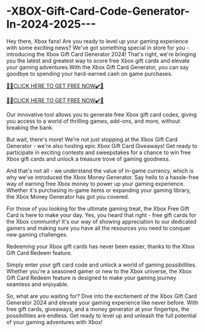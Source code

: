 # -XBOX-Gift-Card-Code-Generator-In-2024-2025---
Hey there, Xbox fans! Are you ready to level up your gaming experience with some exciting news? We've got something special in store for you - introducing the Xbox Gift Card Generator 2024! That's right, we're bringing you the latest and greatest way to score free Xbox gift cards and elevate your gaming adventures.With the Xbox Gift Card Generator, you can say goodbye to spending your hard-earned cash on game purchases.

[🎁🎁CLICK HERE TO GET FREE NOW✔️🎁](https://www.aeroned.com/getmedia/99a7fc84-0d1d-4b1c-b80f-7077afdf1dde/allgiftra.html.aspx)

[🎁🎁CLICK HERE TO GET FREE NOW✔️🎁](https://www.aeroned.com/getmedia/99a7fc84-0d1d-4b1c-b80f-7077afdf1dde/allgiftra.html.aspx)

Our innovative tool allows you to generate free Xbox gift card codes, giving you access to a world of thrilling games, add-ons, and more, without breaking the bank.

But wait, there's more! We're not just stopping at the Xbox Gift Card Generator - we're also hosting epic Xbox Gift Card Giveaways! Get ready to participate in exciting contests and sweepstakes for a chance to win free Xbox gift cards and unlock a treasure trove of gaming goodness.

And that's not all - we understand the value of in-game currency, which is why we've introduced the Xbox Money Generator. Say hello to a hassle-free way of earning free Xbox money to power up your gaming experience. Whether it's purchasing in-game items or expanding your gaming library, the Xbox Money Generator has got you covered.

For those of you looking for the ultimate gaming treat, the Xbox Free Gift Card is here to make your day. Yes, you heard that right - free gift cards for the Xbox community! It's our way of showing appreciation to our dedicated gamers and making sure you have all the resources you need to conquer new gaming challenges.

Redeeming your Xbox gift cards has never been easier, thanks to the Xbox Gift Card Redeem feature.

Simply enter your gift card code and unlock a world of gaming possibilities. Whether you're a seasoned gamer or new to the Xbox universe, the Xbox Gift Card Redeem feature is designed to make your gaming journey seamless and enjoyable.

So, what are you waiting for? Dive into the excitement of the Xbox Gift Card Generator 2024 and elevate your gaming experience like never before. With free gift cards, giveaways, and a money generator at your fingertips, the possibilities are endless. Get ready to level up and unleash the full potential of your gaming adventures with Xbox!
